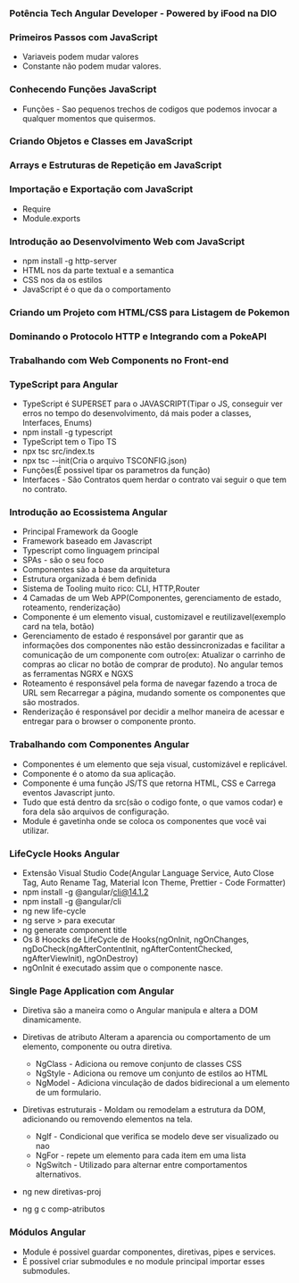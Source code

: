 ### Potência Tech Angular Developer - Powered by iFood na DIO

### Primeiros Passos com JavaScript
- Variaveis podem mudar valores
- Constante não podem mudar valores.

### Conhecendo Funções JavaScript
- Funções - Sao pequenos trechos de codigos que podemos invocar a qualquer momentos que quisermos. 

### Criando Objetos e Classes em JavaScript

### Arrays e Estruturas de Repetição em JavaScript

### Importação e Exportação com JavaScript
- Require
- Module.exports 

### Introdução ao Desenvolvimento Web com JavaScript
- npm install -g http-server
- HTML nos da parte textual e a semantica
- CSS nos da os estilos
- JavaScript é o que da o comportamento

### Criando um Projeto com HTML/CSS para Listagem de Pokemon

### Dominando o Protocolo HTTP e Integrando com a PokeAPI

### Trabalhando com Web Components no Front-end

### TypeScript para Angular
- TypeScript é SUPERSET para o JAVASCRIPT(Tipar o JS, conseguir ver erros no tempo do desenvolvimento, dá mais poder a classes, Interfaces, Enums) 
- npm install -g typescript 
- TypeScript tem o Tipo TS
- npx tsc src/index.ts
- npx tsc --init(Cria o arquivo TSCONFIG.json)
- Funções(É possivel tipar os parametros da função)
- Interfaces - São Contratos quem herdar o contrato vai seguir o que tem no contrato. 

### Introdução ao Ecossistema Angular
- Principal Framework da Google
- Framework baseado em Javascript
- Typescript como linguagem principal
- SPAs - são o seu foco
- Componentes são a base da arquitetura
- Estrutura organizada é bem definida
- Sistema de Tooling muito rico: CLI, HTTP,Router
- 4 Camadas de um Web APP(Componentes, gerenciamento de estado, roteamento, renderização)
- Componente é um elemento visual, customizavel e reutilizavel(exemplo card na tela, botão)
- Gerenciamento de estado é responsável por garantir que as informações dos componentes não estão dessincronizadas e 
  facilitar a comunicação de um componente com outro(ex: Atualizar o carrinho de compras ao clicar no botão de comprar de produto). No angular temos as ferramentas
  NGRX e NGXS
- Roteamento é responsável pela forma de navegar fazendo a troca de URL sem Recarregar a página, mudando somente os componentes que são mostrados.
- Renderização é responsável por decidir a melhor maneira de acessar e entregar para o browser o componente pronto.

### Trabalhando com Componentes Angular
- Componentes é um elemento que seja visual, customizável e replicável. 
- Componente é o atomo da sua aplicação. 
- Componente é uma função JS/TS que retorna HTML, CSS e Carrega eventos Javascript junto.
- Tudo que está dentro da src(são o codigo fonte, o que vamos codar) e fora dela são arquivos de configuração. 
- Module é gavetinha onde se coloca os componentes que você vai utilizar. 

### LifeCycle Hooks Angular
- Extensão Visual Studio Code(Angular Language Service, Auto Close Tag, Auto Rename Tag, Material Icon Theme, Prettier - Code Formatter)
- npm install -g @angular/cli@14.1.2
- npm install -g @angular/cli
- ng new life-cycle
- ng serve > para executar
- ng generate component title
- Os 8 Hoocks de LifeCycle de Hooks(ngOnInit, ngOnChanges, ngDoCheck(ngAfterContentInit, ngAfterContentChecked, ngAfterViewInit), ngOnDestroy)
- ngOnInit é executado assim que o componente nasce. 

### Single Page Application com Angular
- Diretiva são a maneira como o Angular manipula e altera a DOM dinamicamente. 
- Diretivas de atributo Alteram a aparencia ou comportamento de um elemento, componente ou outra diretiva. 
  - NgClass - Adiciona ou remove conjunto de classes CSS
  - NgStyle - Adiciona ou remove um conjunto de estilos ao HTML
  - NgModel - Adiciona vinculação de dados bidirecional a um elemento de um formulario. 
- Diretivas estruturais - Moldam ou remodelam a estrutura da DOM, adicionando ou removendo elementos na tela. 
  - NgIf - Condicional que verifica se modelo deve ser visualizado ou nao
  - NgFor - repete um elemento para cada item em uma lista
  - NgSwitch - Utilizado para alternar entre comportamentos alternativos.
  
 - ng new diretivas-proj
 - ng g c comp-atributos

### Módulos Angular
- Module é possivel guardar componentes, diretivas, pipes e services. 
- É possivel criar submodules e no module principal importar esses submodules. 
